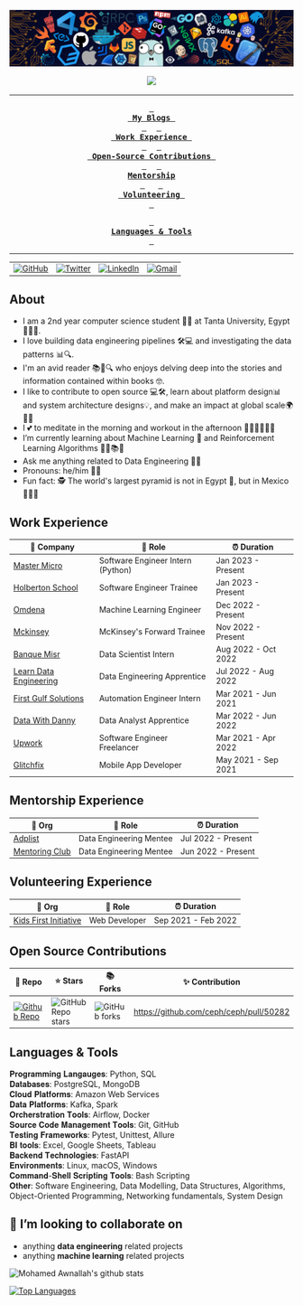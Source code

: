 <!-- ----------- HEAD SECTION ------------ -->

![banner.png](./images/github-banner.png)


<p align="center">
  <img src="https://readme-typing-svg.herokuapp.com?color=0d8eceF&size=30&center=true&vCenter=true&width=550&height=70&lines=Hey+There+👋,+I'm+Mohamed;+An+Open+Source+Contributor+☀;Data+Engineer+💻;Loves+To+Build+Impactful+Projects+🛠;An+Avid+Reader+📖;+And+A+Distributed+Systems+Enthusiast">
</p>


<div align="center">

---

**[<kbd> <br> My Blogs <br> </kbd>](#my-blogs)** 
**[<kbd> <br> Work Experience <br> </kbd>](#work-experience)** 
**[<kbd> <br> Open-Source Contributions <br> </kbd>](#open-source-contributions)** 
**[<kbd> <br> Mentorship <br> </kbd>](#mentorship-experience)**
&nbsp;&nbsp;&nbsp;&nbsp;
**[<kbd> <br> Volunteering <br> </kbd>](#volunteering-experience)**

**[<kbd> <br> Languages & Tools <br> </kbd>](#languages--tools)**

---

<table>
  <tr>
      <td><a href="https://github.com/mhmdawnallah"><img src="https://img.shields.io/github/followers/sayannath.svg?label=GitHub&style=social" alt="GitHub"></a></td>
    <td><a href="https://twitter.com/mohamedawnallah"><img src="https://img.shields.io/twitter/follow/sayannath2350?label=Twitter&style=social" alt="Twitter"></a></td>
    <td><a href="https://www.linkedin.com/in/mohamedawnallah"><img src="https://img.shields.io/badge/LinkedIn--_.svg?style=social&logo=linkedin" alt="LinkedIn"></a></td>
    <td><a href="mailto:mohamedmohey2352@gmail.com"><img src="https://img.shields.io/badge/Gmail--_.svg?style=social&logo=gmail" alt="Gmail"></a></td>
  </tr>
</table>

</div>

## About

- I am a 2nd year computer science student 👨‍🎓 at Tanta University, Egypt 🏫🇪🇬.
- I love building data engineering pipelines 🛠️💻 and investigating the data patterns 📊🔍.
- I'm an avid reader 📚📖🔍 who enjoys delving deep into the stories and information contained within books 🤓.
- I like to contribute to open source 💻🛠️, learn about platform design📊 and system architecture designs💡, and make an impact at global scale🌍🦸‍♂️
- I 💕 to meditate in the morning and workout in the afternoon 🧘‍♂️💪🏋️‍♀️🌞
- I’m currently learning about Machine Learning 🤖 and Reinforcement Learning Algorithms 🔁🧠📚🌱
- Ask me anything related to Data Engineering 💬💡
- Pronouns: he/him 🙋‍♂️
- Fun fact: 🕵️ The world's largest pyramid is not in Egypt 🗿, but in Mexico 🌵🇲🇽

## Work Experience


| 🏢 Company | 💼 Role | ⏰ Duration |
| --- | --- | --- |
| [Master Micro](https://www.master-micro.com/) | Software Engineer Intern (Python) | Jan 2023 - Present |
| [Holberton School](https://www.holbertonschool.com/) | Software Engineer Trainee | Jan 2023 - Present |
| [Omdena](https://omdena.com/) | Machine Learning Engineer | Dec 2022 - Present |
| [Mckinsey](https://www.mckinsey.com/forward/overview) | McKinsey's Forward Trainee | Nov 2022 - Present |
| [Banque Misr](https://www.banquemisr.com/) | Data Scientist Intern | Aug 2022 - Oct 2022 |
| [Learn Data Engineering](https://learndataengineering.com/) | Data Engineering Apprentice | Jul 2022 - Aug 2022 |
| [First Gulf Solutions](https://www.firstgulfsolutions.com/) | Automation Engineer Intern | Mar 2021 - Jun 2021 |
| [Data With Danny](https://www.datawithdanny.com/) | Data Analyst Apprentice | Mar 2022 - Jun 2022
| [Upwork](https://www.upwork.com/) | Software Engineer Freelancer | Mar 2021 - Apr 2022 |
| [Glitchfix](https://glitchfix.net/) | Mobile App Developer | May 2021 - Sep 2021 |

## Mentorship Experience
| 🏢 Org | 💼 Role | ⏰ Duration |
| --- | --- | --- |
| [Adplist](https://adplist.org/members/mohamed-awnallah) | Data Engineering Mentee | Jul 2022 - Present
| [Mentoring Club](https://www.mentoring-club.com/) | Data Engineering Mentee | Jun 2022 - Present

## Volunteering Experience
| 🏢 Org | 💼 Role | ⏰ Duration |
| --- | --- | --- |
| [Kids First Initiative](https://www.kidsfirstinitiative.org/) | Web Developer  | Sep 2021 - Feb 2022 

## Open Source Contributions

| 🎁 Repo | ⭐ Stars | 📚 Forks | ✨ Contribution |
| --- | --- | --- | --- |
| [![Github Repo](https://img.shields.io/badge/ceph-rgw-blue?style=flat-square)](https://github.com/ceph/ceph) | ![GitHub Repo stars](https://img.shields.io/github/stars/ceph/ceph?style=flat-square) | ![GitHub forks](https://img.shields.io/github/forks/ceph/ceph?style=flat-square) | <https://github.com/ceph/ceph/pull/50282> 

## Languages & Tools
𝐏𝐫𝐨𝐠𝐫𝐚𝐦𝐦𝐢𝐧𝐠 𝐋𝐚𝐧𝐠𝐚𝐮𝐠𝐞𝐬: Python, SQL</br>
𝐃𝐚𝐭𝐚𝐛𝐚𝐬𝐞𝐬: PostgreSQL, MongoDB</br>
𝐂𝐥𝐨𝐮𝐝 𝐏𝐥𝐚𝐭𝐟𝐨𝐫𝐦𝐬: Amazon Web Services</br>
𝐃𝐚𝐭𝐚 𝐏𝐥𝐚𝐭𝐟𝐨𝐫𝐦𝐬: Kafka, Spark</br>
𝐎𝐫𝐜𝐡𝐞𝐫𝐬𝐭𝐫𝐚𝐭𝐢𝐨𝐧 𝐓𝐨𝐨𝐥𝐬: Airflow, Docker</br>
𝐒𝐨𝐮𝐫𝐜𝐞 𝐂𝐨𝐝𝐞 𝐌𝐚𝐧𝐚𝐠𝐞𝐦𝐞𝐧𝐭 𝐓𝐨𝐨𝐥𝐬: Git, GitHub</br>
𝐓𝐞𝐬𝐭𝐢𝐧𝐠 𝐅𝐫𝐚𝐦𝐞𝐰𝐨𝐫𝐤𝐬: Pytest, Unittest, Allure</br>
𝐁𝐈 𝐭𝐨𝐨𝐥𝐬: Excel, Google Sheets, Tableau</br>
𝐁𝐚𝐜𝐤𝐞𝐧𝐝 𝐓𝐞𝐜𝐡𝐧𝐨𝐥𝐨𝐠𝐢𝐞𝐬: FastAPI</br>
𝐄𝐧𝐯𝐢𝐫𝐨𝐧𝐦𝐞𝐧𝐭𝐬: Linux, macOS, Windows</br>
𝐂𝐨𝐦𝐦𝐚𝐧𝐝-𝐒𝐡𝐞𝐥𝐥 𝐒𝐜𝐫𝐢𝐩𝐭𝐢𝐧𝐠 𝐓𝐨𝐨𝐥𝐬: Bash Scripting</br>
𝐎𝐭𝐡𝐞𝐫: Software Engineering, Data Modelling, Data Structures, Algorithms, Object-Oriented Programming, Networking fundamentals, System Design
<!-- <p align="center">
  
<a href="https://github.com/SamirPaul1"> 
<img alt="Python Java C++ C PHP JavaScript HTML CSS MySQL MongoDB Django ReactJS Git Docker Linux" loading="lazy" src="images/skills.svg" />
</a>

</p> -->

## 👯 I’m looking to collaborate on

* anything **data engineering** related projects
* anything **machine learning** related projects 

![Mohamed Awnallah's github stats](https://github-readme-stats.vercel.app/api?username=mhmdawnallah&count_private=true&show_icons=true&theme=tokyonight)

[![Top Languages](https://github-readme-stats.vercel.app/api/top-langs/?username=mhmdawnallah&hide=html&layout=compact&theme=tokyonight)](https://github.com/mhmdawnllah/github-readme-stats)
